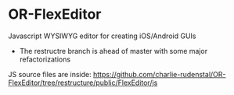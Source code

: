 OR-FlexEditor
=============

Javascript WYSIWYG editor for creating iOS/Android GUIs 

- The restructre branch is ahead of master with some major refactorizations

JS source files are inside:
https://github.com/charlie-rudenstal/OR-FlexEditor/tree/restructure/public/FlexEditor/js
